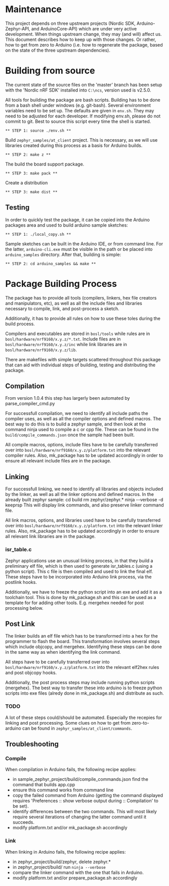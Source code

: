 # Maintenance

This project depends on three upstream projects (Nordic SDK, Arduino-Zephyr-API, and ArduinoCore-API) which are under very active development. When things upstream change, they may (and will) affect us. This document describes how to keep up with those changes. Or rather, how to get from zero to Arduino (i.e. how to regenerate the package, based on the state of the three upstream dependencies).

# Building from source

The current state of the source files on the 'master' branch has been setup with the 'Nordic nRF SDK' installed into `C:\ncs`, version used is v2.5.0. 

All tools for building the package are bash scripts. Building has to be done from a bash shell under windows (e.g. git-bash). Several environment variables need to be set up. The defaults are given in `env.sh`. They may need to be adjusted for each developer. If modifying env.sh, please do not commit to git. Best to source this script every time the shell is started.

    ** STEP 1: source ./env.sh **

Build `zephyr_samples/at_client` project. This is necessary, as we will use libraries created during this process as a basis for Arduino builds.

    ** STEP 2: make z **

The build the board support package. 

    ** STEP 3: make pack **

Create a distribution

    ** STEP 3: make dist **

## Testing

In order to quickly test the package, it can be copied into the Arduino packages area and used to build arduino sample sketches:

    ** STEP 1: ./local_copy.sh **

Sample sketches can be built in the Arduino IDE, or from command line. For the latter, `arduino-cli.exe` must be visible in the path or be placed into `arduino_samples` directory. After that, building is simple: 

    ** STEP 2: cd arduino_samples && make **


# Package Building Process

The package has to provide all tools (compilers, linkers, hex file creators and manipulators, etc), as well as all the include files and libraries necessary to compile, link, and post-process a sketch. 

Additionally, it has to provide all rules on how to use these toles during the build process.

Compilers and executables are stored in `bosl/tools` while rules are in `bosl/hardware/nrf9160/x.y.z/*.txt`. Include files are in `bosl/hardware/nrf9160/x.y.z/inc` while link libraries are in `bosl/hardware/nrf9160/x.y.z/lib`.

There are makefiles with simple targets scattered throughout this package that can aid with individual steps of building, testing and distributing the package.

## Compilation

From version 1.0.4 this step has largerly been automated by parse_compiler_cmd.py

For successfull compilation, we need to identify all include paths the compiler uses, as well as all the compiler options and defined macros. The best way to do this is to build a zephyr sample, and then look at the command ninja used to compile a c or cpp file. These can be found in the `build/compile_commands.json` once the sample had been built.

All compile macros, options, include files have to be carefully transferred over into `bosl/hardware/nrf9160/x.y.z/platform.txt` into the relevant compiler rules. Also, mk_package has to be updated accordingly in order to ensure all relevant include files are in the package.

## Linking

For successfull linking, we need to identify all libraries and objects included by the linker, as well as all the linker options and defined macros. In the already built zephyr sample:
    cd build
    rm zephyr/zephyr.*
    ninja --verbose -d keeprsp
This will display link commands, and also preserve linker command file. 

All link macros, options, and libraries used have to be carefully transferred over into `bosl/hardware/nrf9160/x.y.z/platform.txt` into the relevant linker rules. Also, mk_package has to be updated accordingly in order to ensure all relevant link libraries are in the package. 

### isr_table.c

Zephyr applications use an unusual linking process, in that they build a preliminary elf file, which is then used to generate isr_tables.c (using a python script). This c file is then compiled and used to link the final elf. These steps have to be incorporated into Arduino link process, via the postlink hooks. 

Additionally, we have to freeze the python script into an exe and add it as a toolchain tool. This is done by mk_package.sh and this can be used as a template for for adding other tools. E.g. mergehex needed for post processing below.

## Post Link

The linker builds an elf file which has to be transformed into a hex for the programmer to flash the board. This transformation involves several steps which include objcopy, and mergehex. Identifying these steps can be done in the same way as when identifying the link command. 

All steps have to be carefully transferred over into `bosl/hardware/nrf9160/x.y.z/platform.txt` into the relevant elf2hex rules and post objcopy hooks. 

Additionally, the post process steps may include running python scripts (mergehex). The best way to transfer these into arduino is to freeze python scripts into exe files (alredy done in mk_package.sh) and distribute as such.

### TODO

A lot of these steps could/should be automated. Especially the recepies for linking and post processing. Some clues on how to get from zero-to-arduino can be found in `zephyr_samples/at_client/commands`.







## Troubleshooting

### Compile

When compilation in Arduino fails, the following recipe applies:

- in sample_zephyr_project/build/compile_commands.json find the command that builds app.cpp
- ensure this command works from command line
- copy the failed command from Arduino (getting the command displayed requires 'Preferences :: 
show verbose output during :: Compilation' to be set).
- identify differences between the two commands. This will most likely require several iterations of changing the latter command until it succeeds.
- modify platform.txt and/or mk_package.sh accordingly

### Link

When linking in Arduino fails, the following recipe applies:

- in zephyr_project/build/zephyr, delete zephyr.*
- in zephyr_project/build/ run `ninja --verbose`
- compare the linker command with the one that fails in Arduino. 
- modify platform.txt and/or prepare_package.sh accordingly

